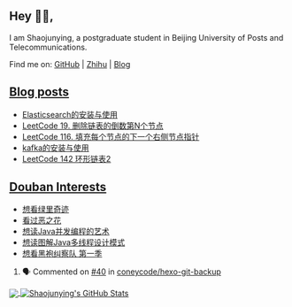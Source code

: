 ## Hey 👋🏻,

I am Shaojunying, a postgraduate student in Beijing University of Posts and Telecommunications.

Find me on: [GitHub](https://github.com/shaojunying) | [Zhihu](https://www.zhihu.com/people/shaojunying) | [Blog](https://shaojunying.github.io/)

## <a href="https://shaojunying.github.io/" target="_blank">Blog posts</a>
<!-- BLOG-POST-LIST:START -->
- [Elasticsearch的安装与使用](https://shaojunying.github.io/2020/10/18/Elasticsearch%E7%9A%84%E5%AE%89%E8%A3%85%E4%B8%8E%E4%BD%BF%E7%94%A8/)
- [LeetCode 19. 删除链表的倒数第N个节点](https://shaojunying.github.io/2020/10/18/LeetCode-19-%E5%88%A0%E9%99%A4%E9%93%BE%E8%A1%A8%E7%9A%84%E5%80%92%E6%95%B0%E7%AC%ACN%E4%B8%AA%E8%8A%82%E7%82%B9/)
- [LeetCode 116. 填充每个节点的下一个右侧节点指针](https://shaojunying.github.io/2020/10/15/LeetCode-116-%E5%A1%AB%E5%85%85%E6%AF%8F%E4%B8%AA%E8%8A%82%E7%82%B9%E7%9A%84%E4%B8%8B%E4%B8%80%E4%B8%AA%E5%8F%B3%E4%BE%A7%E8%8A%82%E7%82%B9%E6%8C%87%E9%92%88/)
- [kafka的安装与使用](https://shaojunying.github.io/2020/10/15/kafka%E7%9A%84%E5%AE%89%E8%A3%85%E4%B8%8E%E4%BD%BF%E7%94%A8/)
- [LeetCode 142 环形链表2](https://shaojunying.github.io/2020/10/10/LeetCode-142-%E7%8E%AF%E5%BD%A2%E9%93%BE%E8%A1%A82/)
<!-- BLOG-POST-LIST:END -->

## <a href="https://www.douban.com/people/155360876/" target="_blank">Douban Interests</a>
<!-- douban:START -->
- [想看绿里奇迹](http://movie.douban.com/subject/1300374/)
- [看过恶之花](http://movie.douban.com/subject/34948080/)
- [想读Java并发编程的艺术](https://book.douban.com/subject/26591326/)
- [想读图解Java多线程设计模式](https://book.douban.com/subject/27116724/)
- [想看黑袍纠察队 第一季](http://movie.douban.com/subject/3703650/)
<!-- douban:END -->

<!--START_SECTION:activity-->
1. 🗣 Commented on [#40](https://github.com/coneycode/hexo-git-backup/issues/40) in [coneycode/hexo-git-backup](https://github.com/coneycode/hexo-git-backup)
<!--END_SECTION:activity-->


<a href="https://github.com/shaojunying">
  <img align="center" src="https://github-readme-stats.codestackr.vercel.app/api/top-langs/?username=shaojunying&hide=css,html" />
</a>

<a href="https://github.com/shaojunying">
  <img align="center" src="https://github-readme-stats.codestackr.vercel.app/api?username=shaojunying&show_icons=true" alt="Shaojunying's GitHub Stats" />
</a>
